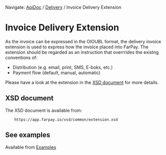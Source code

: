 Navigate: [ApiDoc](../../Readme.md) / [Delivery](../Readme.md) / Invoice Delivery Extension

# Invoice Delivery Extension
As the invoice can be expressed in the OIOUBL format, 
the delivery invoice extension is used to express how the invoice placed into FarPay.
The extension should be regarded as an instruction that overrrides the existng conventions
of:
* Distribution (e.g. email, print, SMS, E-boks, etc.)
* Payment flow (default, manual, automatic)

Please have a look at the extension in the [XSD document](#xsd-document) for more details.

## XSD document
The XSD document is available from:
``` 
    https://app.farpay.io/xsd/common/extension.xsd 
``` 

## See examples
Available from [Examples](Example)

